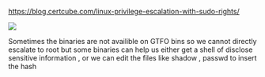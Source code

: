 https://blog.certcube.com/linux-privilege-escalation-with-sudo-rights/


![](/images/Pasted%20image%2020220524053644.png)


Sometimes the binaries are not availible on GTFO bins so we cannot directly escalate to root but some binaries can help us either get  a shell of disclose sensitive information  , or we can edit the files like shadow , passwd to insert the hash 

